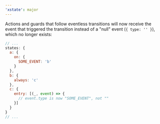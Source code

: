 ```yaml
---
'xstate': major
---
```


Actions and guards that follow eventless transitions will now receive the event that triggered the transition instead of a "null" event (`{ type: '' }`), which no longer exists:

```js
// ...
states: {
  a: {
    on: {
      SOME_EVENT: 'b'
    }
  },
  b: {
    always: 'c'
  },
  c: {
    entry: [(_, event) => {
      // event.type is now "SOME_EVENT", not ""
    }]
  }
}
// ...
```
